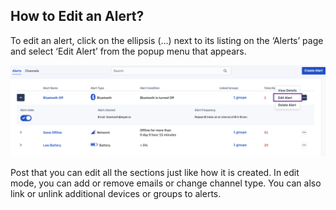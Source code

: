 ## How to Edit an Alert?

  

To edit an alert, click on the ellipsis (...) next to its listing on the ‘Alerts’ page and select ‘Edit Alert’ from the popup menu that appears.

  

![](./images/1-edit-option.png)

  
  

Post that you can edit all the sections just like how it is created. In edit mode, you can add or remove emails or change channel type. You can also link or unlink additional devices or groups to alerts.